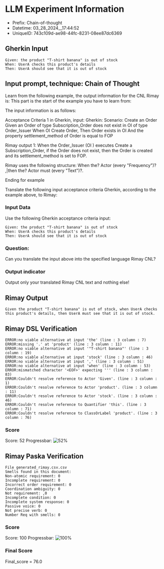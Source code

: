 

# LLM Experiment Information
* Prefix:   Chain-of-thought
* Datetime: 03_28_2024__17:44:52
* UniqueID: 743c109d-ae98-44fc-8231-08ee87dc6369

        

## Gherkin Input
```
Given: the product "T-shirt banana" is out of stock
When: UserA checks this product's details
Then: UserA should see that it is out of stock
```
    



## Input prompt, technique: Chain of Thought


Learn from the following example, the output information for the CNL Rimay is: 
This part is the start of the example you have to learn from:

The input information is as follows: 

Acceptance Criteria 1 in Gherkin, input:
Gherkin:
Scenario: Create an Order
Given an Order of type Subscription_Order does not exist in OI of type Order_Issuer 
When OI Create Order, 
Then Order exists in OI 
And the property settlement_method of Order is equal to FOP


Rimay output 1:
When the Order_Issuer (OI ) executes Create a Subscription_Order, if the Order does not exist, then the Order is created and its settlement_method is set to FOP.

Rimay uses the following structure:
When the? Actor <Action> (every "Frequency")? ,|then the? Actor must <Action> (every "Text")?.

Ending for example

Translate the following input acceptance criteria Gherkin, according to the example above, to Rimay:

        

### Input Data
Use the following Gherkin acceptance criteria input: 
```
Given: the product "T-shirt banana" is out of stock
When: UserA checks this product's details
Then: UserA should see that it is out of stock
```

### Question:
Can you translate the input above into the specified language Rimay CNL?

### Output indicator
Output only your translated Rimay CNL text and nothing else!


## Rimay Output
```
Given the product "T-shirt banana" is out of stock, when UserA checks this product's details, then UserA must see that it is out of stock.
``` 
            


## Rimay DSL Verification
```
ERROR:no viable alternative at input 'the' (line : 3 column : 7)
ERROR:missing '.' at 'product' (line : 3 column : 11)
ERROR:no viable alternative at input '"T-shirt banana"' (line : 3 column : 19)
ERROR:no viable alternative at input 'stock' (line : 3 column : 46)
ERROR:no viable alternative at input ',' (line : 3 column : 51)
ERROR:no viable alternative at input 'when' (line : 3 column : 53)
ERROR:mismatched character '<EOF>' expecting ''' (line : 3 column : 83)
ERROR:Couldn't resolve reference to Actor 'Given'. (line : 3 column : 1)
ERROR:Couldn't resolve reference to Actor 'product'. (line : 3 column : 11)
ERROR:Couldn't resolve reference to Actor 'stock'. (line : 3 column : 46)
ERROR:Couldn't resolve reference to Quantifier 'this'. (line : 3 column : 71)
ERROR:Couldn't resolve reference to ClassOrLabel 'product'. (line : 3 column : 76)

```
### Score
Score: 52
Progressbar: ![52%](https://progress-bar.dev/52)

            


## Rimay Paska Verification
```
File generated_rimay.csv.csv
Smells found in this document: 
Non-atomic requirement: 0
Incomplete requirement: 0
Incorrect order requirement: 0
Coordination ambiguity: 0
Not requirement: ,0
Incomplete condition: 0
Incomplete system response: 0
Passive voice: 0
Not precise verb: 0
Number Req with smells: 0

```
### Score
Score: 100
Progressbar: ![100%](https://progress-bar.dev/100)

            

### Final Score
Final_score = 76.0
